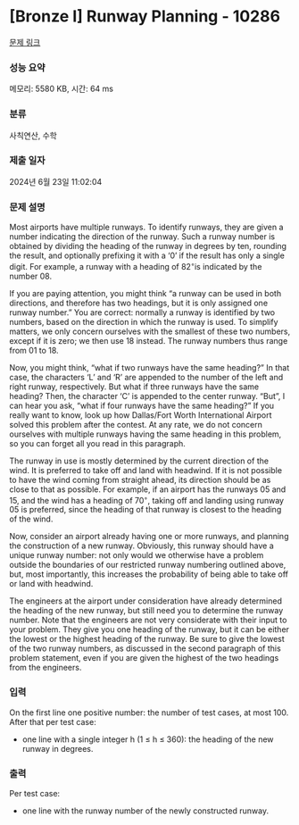 # [Bronze I] Runway Planning - 10286 

[문제 링크](https://www.acmicpc.net/problem/10286) 

### 성능 요약

메모리: 5580 KB, 시간: 64 ms

### 분류

사칙연산, 수학

### 제출 일자

2024년 6월 23일 11:02:04

### 문제 설명

<p>Most airports have multiple runways. To identify runways, they are given a number indicating the direction of the runway. Such a runway number is obtained by dividing the heading of the runway in degrees by ten, rounding the result, and optionally prefixing it with a ‘0’ if the result has only a single digit. For example, a runway with a heading of 82<sup>◦</sup>is indicated by the number 08.</p>

<p>If you are paying attention, you might think “a runway can be used in both directions, and therefore has two headings, but it is only assigned one runway number.” You are correct: normally a runway is identified by two numbers, based on the direction in which the runway is used. To simplify matters, we only concern ourselves with the smallest of these two numbers, except if it is zero; we then use 18 instead. The runway numbers thus range from 01 to 18.</p>

<p>Now, you might think, “what if two runways have the same heading?” In that case, the characters ‘L’ and ‘R’ are appended to the number of the left and right runway, respectively. But what if three runways have the same heading? Then, the character ‘C’ is appended to the center runway. “But”, I can hear you ask, “what if four runways have the same heading?” If you really want to know, look up how Dallas/Fort Worth International Airport solved this problem after the contest. At any rate, we do not concern ourselves with multiple runways having the same heading in this problem, so you can forget all you read in this paragraph.</p>

<p>The runway in use is mostly determined by the current direction of the wind. It is preferred to take off and land with headwind. If it is not possible to have the wind coming from straight ahead, its direction should be as close to that as possible. For example, if an airport has the runways 05 and 15, and the wind has a heading of 70<sup>◦</sup>, taking off and landing using runway 05 is preferred, since the heading of that runway is closest to the heading of the wind.</p>

<p>Now, consider an airport already having one or more runways, and planning the construction of a new runway. Obviously, this runway should have a unique runway number: not only would we otherwise have a problem outside the boundaries of our restricted runway numbering outlined above, but, most importantly, this increases the probability of being able to take off or land with headwind.</p>

<p>The engineers at the airport under consideration have already determined the heading of the new runway, but still need you to determine the runway number. Note that the engineers are not very considerate with their input to your problem. They give you one heading of the runway, but it can be either the lowest or the highest heading of the runway. Be sure to give the lowest of the two runway numbers, as discussed in the second paragraph of this problem statement, even if you are given the highest of the two headings from the engineers.</p>

### 입력 

 <p>On the first line one positive number: the number of test cases, at most 100. After that per test case:</p>

<ul>
	<li>one line with a single integer h (1 ≤ h ≤ 360): the heading of the new runway in degrees.</li>
</ul>

### 출력 

 <p>Per test case:</p>

<ul>
	<li>one line with the runway number of the newly constructed runway.</li>
</ul>


